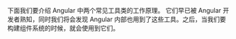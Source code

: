 下面我们要介绍 Angular 中两个常见工具类的工作原理。
它们早已被 Angular 开发者熟知，同时我们将会发现 Angular 内部也用到了这些工具。之后，当我们要构建组件系统的时候，就会使用到它们。

